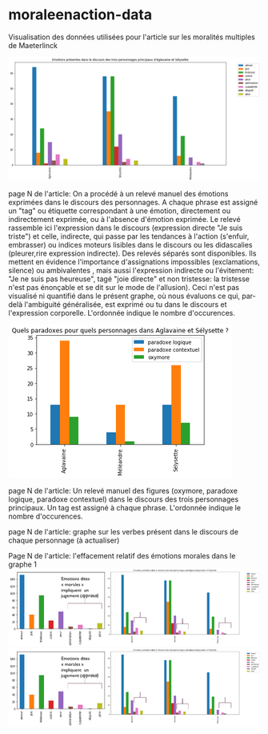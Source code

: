 # moraleenaction-data
Visualisation des données utilisées pour l'article sur les moralités multiples de Maeterlinck


![Alt Text](agsel-releve-emotion.png)

page N de l'article:  On a procédé à un relevé manuel des émotions exprimées dans le discours des personnages. A chaque phrase est assigné un "tag" ou étiquette correspondant à une émotion, directement ou indirectement exprimée, ou à l'absence d'émotion exprimée. Le relevé rassemble ici l'expression dans le discours (expression directe "Je suis triste") et celle, indirecte, qui passe par les tendances à l'action (s'enfuir, embrasser) ou indices moteurs lisibles dans le discours ou les didascalies (pleurer,rire expression indirecte). Des relevés séparés sont disponibles. Ils mettent en évidence l'importance d'assignations impossibles (exclamations, silence) ou ambivalentes , mais aussi l'expression indirecte ou l'évitement: "Je ne suis pas  heureuse", tagé "joie directe" et non tristesse: la tristesse n'est pas énonçable et se dit sur le mode de l'allusion). Ceci n'est pas visualisé ni quantifié dans le présent graphe, où  nous évaluons ce qui, par-delà l'ambiguité généralisée, est exprimé ou tu dans le discours et l'expression corporelle. 
L'ordonnée indique le nombre d'occurences.

![Alt Text](agsel-paradoxesparperso.png)

page  N  de l'article: Un relevé manuel des figures (oxymore, paradoxe logique, paradoxe contextuel) dans le discours des trois personnages principaux. Un tag est assigné à chaque phrase. L'ordonnée indique le nombre d'occurences.

page N de l'article: graphe sur les verbes présent dans le discours de chaque personnage (à actualiser)

Page N de l'article: l'effacement relatif des émotions morales dans le graphe 1
![Alt Text](agsel-emotionsmorales.png)
![Alt Text](agsel-emomorales2.png)

